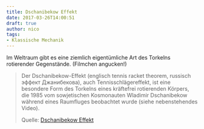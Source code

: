 ```yaml
---
title: Dschanibekow Effekt
date: 2017-03-26T14:00:51
draft: true
author: nico
tags: 
- Klassische Mechanik
---
```


Im Weltraum gibt es eine ziemlich eigentümliche Art des Torkelns rotierender Gegenstände. (Filmchen angucken!)

> Der Dschanibekow-Effekt (englisch tennis racket theorem, russisch эффект
> Джанибекова), auch Tennisschlägereffekt, ist eine besondere Form des Torkelns
> eines kräftefrei rotierenden Körpers, die 1985 vom sowjetischen Kosmonauten
> Wladimir Dschanibekow während eines Raumfluges beobachtet wurde (siehe
> nebenstehendes Video).
>
> Quelle: [Dschanibekow Effekt](https://de.wikipedia.org/wiki/Dschanibekow-Effekt)
